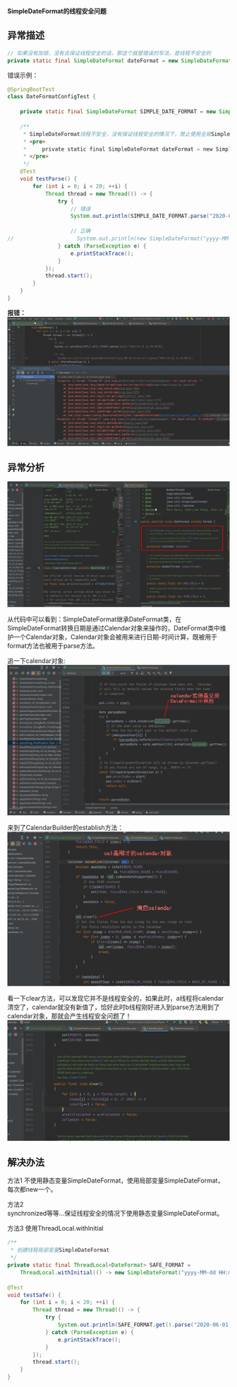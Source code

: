 
**SimpleDateFormat的线程安全问题**

## 异常描述
```java
// 如果没有加锁，没有去保证线程安全的话，那这个就是错误的写法，是线程不安全的
private static final SimpleDateFormat dateFormat = new SimpleDateFormat("yyyy-MM-dd HH:mm:ss");
```

错误示例：
```java
@SpringBootTest
class DateFormatConfigTest {

    private static final SimpleDateFormat SIMPLE_DATE_FORMAT = new SimpleDateFormat("yyyy-MM-dd HH:mm:ss");

    /**
     * SimpleDateFormat线程不安全，没有保证线程安全的情况下，禁止使用全局SimpleDateFormat
     * <pre>
     *     private static final SimpleDateFormat dateFormat = new SimpleDateFormat("yyyy-MM-dd HH:mm:ss");
     * </pre>
     */
    @Test
    void testParse() {
        for (int i = 0; i < 20; ++i) {
            Thread thread = new Thread(() -> {
                try {
                    // 错误
                    System.out.println(SIMPLE_DATE_FORMAT.parse("2020-06-01 11:35:00"));

                    // 正确
//                    System.out.println(new SimpleDateFormat("yyyy-MM-dd HH:mm:ss").parse("2020-06-01 11:35:00"));
                } catch (ParseException e) {
                    e.printStackTrace();
                }
            });
            thread.start();
        }
    }
}
```

**报错：**
![](../../images/java/base/sdf/sdf1.png)

## 异常分析
![](../../images/java/base/sdf/sdf2.png)

从代码中可以看到：SimpleDateFormat继承DateFormat类，在SimpleDateFormat转换日期是通过Calendar对象来操作的，DateFormat类中维护一个Calendar对象，Calendar对象会被用来进行日期-时间计算，既被用于format方法也被用于parse方法。

追一下calendar对象:
![](../../images/java/base/sdf/sdf3.png)

来到了CalendarBuilder的establish方法：
![](../../images/java/base/sdf/sdf4.png)

看一下clear方法，可以发现它并不是线程安全的，如果此时，a线程将calendar清空了，calendar就没有新值了，恰好此时b线程刚好进入到parse方法用到了calendar对象，那就会产生线程安全问题了！
![](../../images/java/base/sdf/sdf5.png)

## 解决办法
方法1
不使用静态变量SimpleDateFormat，使用局部变量SimpleDateFormat，每次都new一个。

方法2  
synchronized等等…保证线程安全的情况下使用静态变量SimpleDateFormat。

方法3
使用ThreadLocal.withInitial
```java
/**
 * 创建线程局部变量SimpleDateFormat
 */ 
private static final ThreadLocal<DateFormat> SAFE_FORMAT =
    ThreadLocal.withInitial(() -> new SimpleDateFormat("yyyy-MM-dd HH:mm:ss"));

@Test
void testSafe() {
    for (int i = 0; i < 20; ++i) {
        Thread thread = new Thread(() -> {
            try {
                System.out.println(SAFE_FORMAT.get().parse("2020-06-01 11:35:00"));
            } catch (ParseException e) {
                e.printStackTrace();
            }
        });
        thread.start();
    }
}
```
